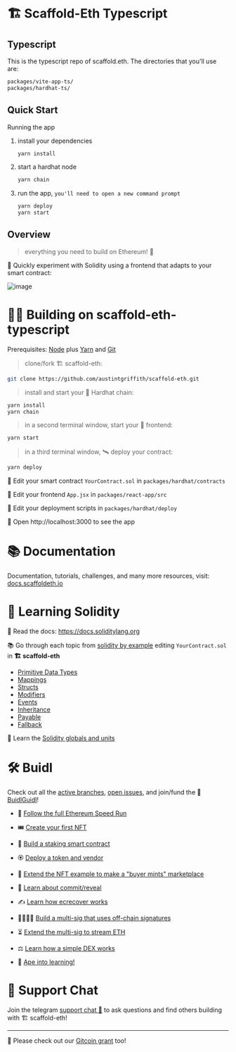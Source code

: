 # 🏗 Scaffold-Eth Typescript

## Typescript

This is the typescript repo of scaffold.eth. The directories that you'll use are:

```bash
packages/vite-app-ts/
packages/hardhat-ts/
```

## Quick Start

Running the app

1. install your dependencies

   ```bash
   yarn install
   ```

2. start a hardhat node

   ```bash
   yarn chain
   ```

3. run the app, `you'll need to open a new command prompt`

   ```bash
   yarn deploy
   yarn start
   ```

## Overview

> everything you need to build on Ethereum! 🚀

🧪 Quickly experiment with Solidity using a frontend that adapts to your smart contract:

![image](https://user-images.githubusercontent.com/2653167/124158108-c14ca380-da56-11eb-967e-69cde37ca8eb.png)

# 🏄‍♂️ Building on scaffold-eth-typescript

Prerequisites: [Node](https://nodejs.org/en/download/) plus [Yarn](https://classic.yarnpkg.com/en/docs/install/) and [Git](https://git-scm.com/downloads)

> clone/fork 🏗 scaffold-eth:

```bash
git clone https://github.com/austintgriffith/scaffold-eth.git
```

> install and start your 👷‍ Hardhat chain:

```bash
yarn install
yarn chain
```

> in a second terminal window, start your 📱 frontend:

```bash
yarn start
```

> in a third terminal window, 🛰 deploy your contract:

```bash
yarn deploy
```

🔏 Edit your smart contract `YourContract.sol` in `packages/hardhat/contracts`

📝 Edit your frontend `App.jsx` in `packages/react-app/src`

💼 Edit your deployment scripts in `packages/hardhat/deploy`

📱 Open http://localhost:3000 to see the app

# 📚 Documentation

Documentation, tutorials, challenges, and many more resources, visit: [docs.scaffoldeth.io](https://docs.scaffoldeth.io)

# 🔭 Learning Solidity

📕 Read the docs: https://docs.soliditylang.org

📚 Go through each topic from [solidity by example](https://solidity-by-example.org) editing `YourContract.sol` in **🏗 scaffold-eth**

-  [Primitive Data Types](https://solidity-by-example.org/primitives/)
-  [Mappings](https://solidity-by-example.org/mapping/)
-  [Structs](https://solidity-by-example.org/structs/)
-  [Modifiers](https://solidity-by-example.org/function-modifier/)
-  [Events](https://solidity-by-example.org/events/)
-  [Inheritance](https://solidity-by-example.org/inheritance/)
-  [Payable](https://solidity-by-example.org/payable/)
-  [Fallback](https://solidity-by-example.org/fallback/)

📧 Learn the [Solidity globals and units](https://solidity.readthedocs.io/en/v0.6.6/units-and-global-variables.html)

# 🛠 Buidl

Check out all the [active branches](https://github.com/austintgriffith/scaffold-eth/branches/active), [open issues](https://github.com/austintgriffith/scaffold-eth/issues), and join/fund the 🏰 [BuidlGuidl](https://BuidlGuidl.com)!

-  🚤 [Follow the full Ethereum Speed Run](https://medium.com/@austin_48503/%EF%B8%8Fethereum-dev-speed-run-bd72bcba6a4c)

-  🎟 [Create your first NFT](https://github.com/austintgriffith/scaffold-eth/tree/simple-nft-example)
-  🥩 [Build a staking smart contract](https://github.com/austintgriffith/scaffold-eth/tree/challenge-1-decentralized-staking)
-  🏵 [Deploy a token and vendor](https://github.com/austintgriffith/scaffold-eth/tree/challenge-2-token-vendor)
-  🎫 [Extend the NFT example to make a "buyer mints" marketplace](https://github.com/austintgriffith/scaffold-eth/tree/buyer-mints-nft)
-  🎲 [Learn about commit/reveal](https://github.com/austintgriffith/scaffold-eth/tree/commit-reveal-with-frontend)
-  ✍️ [Learn how ecrecover works](https://github.com/austintgriffith/scaffold-eth/tree/signature-recover)
-  👩‍👩‍👧‍👧 [Build a multi-sig that uses off-chain signatures](https://github.com/austintgriffith/scaffold-eth/tree/meta-multi-sig)
-  ⏳ [Extend the multi-sig to stream ETH](https://github.com/austintgriffith/scaffold-eth/tree/streaming-meta-multi-sig)
-  ⚖️ [Learn how a simple DEX works](https://medium.com/@austin_48503/%EF%B8%8F-minimum-viable-exchange-d84f30bd0c90)
-  🦍 [Ape into learning!](https://github.com/austintgriffith/scaffold-eth/tree/aave-ape)

# 💬 Support Chat

Join the telegram [support chat 💬](https://t.me/joinchat/KByvmRe5wkR-8F_zz6AjpA) to ask questions and find others building with 🏗 scaffold-eth!

---

🙏 Please check out our [Gitcoin grant](https://gitcoin.co/grants/2851/scaffold-eth) too!
